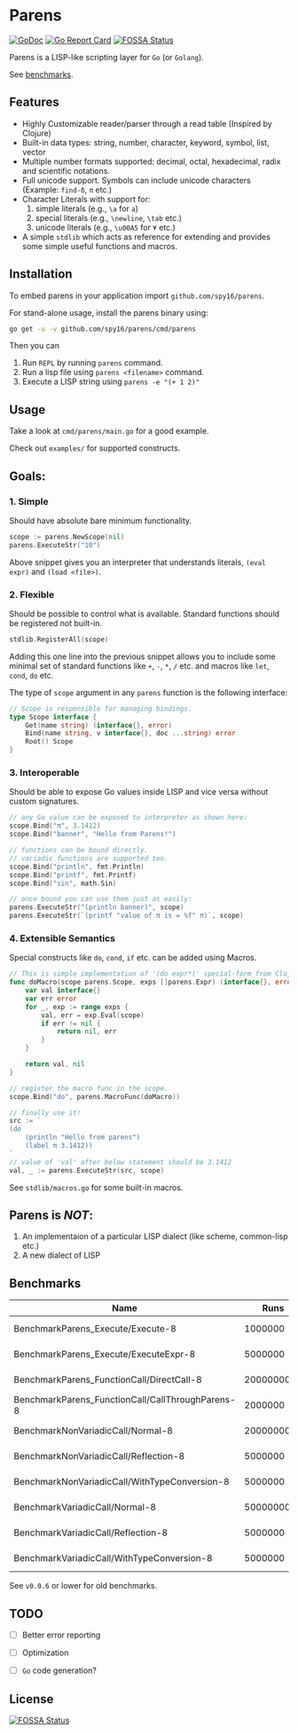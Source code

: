 # Parens

[![GoDoc](https://godoc.org/github.com/spy16/parens?status.svg)](https://godoc.org/github.com/spy16/parens) [![Go Report Card](https://goreportcard.com/badge/github.com/spy16/parens)](https://goreportcard.com/report/github.com/spy16/parens)
[![FOSSA Status](https://app.fossa.io/api/projects/git%2Bgithub.com%2Fspy16%2Fparens.svg?type=shield)](https://app.fossa.io/projects/git%2Bgithub.com%2Fspy16%2Fparens?ref=badge_shield)

Parens is a LISP-like scripting layer for `Go` (or `Golang`).

See [benchmarks](#benchmarks).

## Features

* Highly Customizable reader/parser through a read table (Inspired by Clojure)
* Built-in data types: string, number, character, keyword, symbol, list, vector
* Multiple number formats supported: decimal, octal, hexadecimal, radix and scientific notations.
* Full unicode support. Symbols can include unicode characters (Example: `find-δ`, `π` etc.)
* Character Literals with support for:
  1. simple literals  (e.g., `\a` for `a`)
  2. special literals (e.g., `\newline`, `\tab` etc.)
  3. unicode literals (e.g., `\u00A5` for `¥` etc.)
* A simple `stdlib` which acts as reference for extending and provides some simple useful functions and macros. 

## Installation

To embed parens in your application import `github.com/spy16/parens`.

For stand-alone usage, install the parens binary using:

```bash
go get -u -v github.com/spy16/parens/cmd/parens
```

Then you can

1. Run `REPL` by running `parens` command.
2. Run a lisp file using `parens <filename>` command.
3. Execute a LISP string using `parens -e "(+ 1 2)"`


## Usage

Take a look at `cmd/parens/main.go` for a good example.

Check out `examples/` for supported constructs.

## Goals:

### 1. Simple

Should have absolute bare minimum functionality.

```go
scope := parens.NewScope(nil)
parens.ExecuteStr("10")
```

Above snippet gives you an interpreter that understands literals, `(eval expr)`
and `(load <file>)`.

### 2. Flexible

Should be possible to control what is available. Standard functions should be registered
not built-in.

```go
stdlib.RegisterAll(scope)
```

Adding this one line into the previous snippet allows you to include some minimal set
of standard functions like `+`, `-`, `*`, `/` etc. and macros like `let`, `cond`, `do`
etc.

The type of `scope` argument in any `parens` function is the following interface:

```go
// Scope is responsible for managing bindings.
type Scope interface {
	Get(name string) (interface{}, error)
	Bind(name string, v interface{}, doc ...string) error
	Root() Scope
}
```


### 3. Interoperable

Should be able to expose Go values inside LISP and vice versa without custom signatures.

```go
// any Go value can be exposed to interpreter as shown here:
scope.Bind("π", 3.1412)
scope.Bind("banner", "Hello from Parens!")

// functions can be bound directly.
// variadic functions are supported too.
scope.Bind("println", fmt.Println)
scope.Bind("printf", fmt.Printf)
scope.Bind("sin", math.Sin)

// once bound you can use them just as easily:
parens.ExecuteStr("(println banner)", scope)
parens.ExecuteStr(`(printf "value of π is = %f" π)`, scope)
```


### 4. Extensible Semantics

Special constructs like `do`, `cond`, `if` etc. can be added using Macros.

```go
// This is simple implementation of '(do expr*)' special-form from Clojure!
func doMacro(scope parens.Scope, exps []parens.Expr) (interface{}, error) {
    var val interface{}
    var err error
    for _, exp := range exps {
        val, err = exp.Eval(scope)
        if err != nil {
            return nil, err
        }
    }

    return val, nil
}

// register the macro func in the scope.
scope.Bind("do", parens.MacroFunc(doMacro))

// finally use it!
src := `
(do
    (println "Hello from parens")
    (label π 3.1412))
`
// value of 'val' after below statement should be 3.1412
val, _ := parens.ExecuteStr(src, scope)

```

See `stdlib/macros.go` for some built-in macros.

## Parens is *NOT*:

1. An implementaion of a particular LISP dialect (like scheme, common-lisp etc.)
2. A new dialect of LISP


## Benchmarks

| Name                                             | Runs       | Time       | Memory   | Allocations  |
| ------------------------------------------------ | ---------- | ---------- | -------- | ------------ |
| BenchmarkParens_Execute/Execute-8                | 1000000    | 1569 ns/op | 448 B/op | 21 allocs/op |
| BenchmarkParens_Execute/ExecuteExpr-8            | 5000000    | 329 ns/op  | 112 B/op | 5 allocs/op  |
| BenchmarkParens_FunctionCall/DirectCall-8        | 2000000000 | 0.29 ns/op | 0 B/op   | 0 allocs/op  |
| BenchmarkParens_FunctionCall/CallThroughParens-8 | 2000000    | 827 ns/op  | 224 B/op | 9 allocs/op  |
| BenchmarkNonVariadicCall/Normal-8                | 2000000000 | 0.28 ns/op | 0 B/op   | 0 allocs/op  |
| BenchmarkNonVariadicCall/Reflection-8            | 5000000    | 370 ns/op  | 104 B/op | 4 allocs/op  |
| BenchmarkNonVariadicCall/WithTypeConversion-8    | 5000000    | 367 ns/op  | 104 B/op | 4 allocs/op  |
| BenchmarkVariadicCall/Normal-8                   | 500000000  | 3.22 ns/op | 0 B/op   | 0 allocs/op  |
| BenchmarkVariadicCall/Reflection-8               | 5000000    | 366 ns/op  | 104 B/op | 4 allocs/op  |
| BenchmarkVariadicCall/WithTypeConversion-8       | 5000000    | 347 ns/op  | 104 B/op | 4 allocs/op  |

See `v0.0.6` or lower for old benchmarks.

## TODO

- [ ] Better error reporting
- [ ] Optimization
- [ ] `Go` code generation?


## License
[![FOSSA Status](https://app.fossa.io/api/projects/git%2Bgithub.com%2Fspy16%2Fparens.svg?type=large)](https://app.fossa.io/projects/git%2Bgithub.com%2Fspy16%2Fparens?ref=badge_large)
